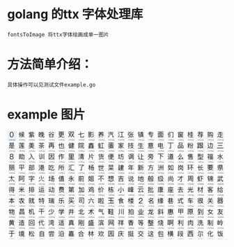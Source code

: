 # golang 的ttx 字体处理库
    fontsToImage 将ttx字体绘画成单一图片

# 方法简单介绍：
    具体操作可以见测试文件example.go
    
# example 图片
![example](https://raw.githubusercontent.com/zqjzqj/fontsToImage/master/example.png)
